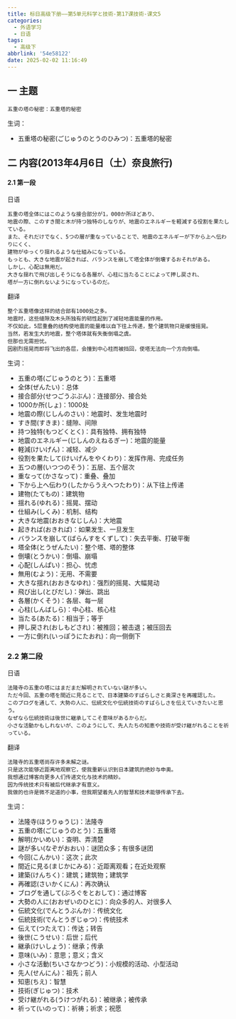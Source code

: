 ```yaml
---
title: 标日高级下册——第5单元科学と技術-第17课技術-课文5
categories:
  - 外语学习
  - 日语
tags:
  - 高级下
abbrlink: '54e58122'
date: 2025-02-02 11:16:49
---
```

## 一 主题

```
五重の塔の秘密：五重塔的秘密
```

<!--more-->

生词：

* 五重塔の秘密(ごじゅうのとうのひみつ)：五重塔的秘密

## 二  内容(2013年4月6日（土）奈良旅行)

#### 2.1 第一段

日语

```
五重の塔全体にはこのような接合部分が1，000か所ほどあり、
地震の際、このすき間と木が持つ独特のしなりが、地震のエネルギーを軽減する役割を果たしている。
また、それだけでなく、5つの層が重なっていることで、地震のエネルギーが下から上へ伝わりにくく、
建物がゆっくり揺れるような仕組みになっている。
もっとも、大きな地震が起きれば、バランスを崩して塔全体が倒壊するおそれがある。
しかし、心配は無用だ。
大きな揺れで飛び出しそうになる各層が、心柱に当たることによって押し戻され、
塔が一方に倒れないようになっているのだ。
```

翻译

```
整个五重塔像这样的结合部有1000处之多。
地震时，这些缝隙及木头所独有的韧性起到了减轻地震能量的作用。
不仅如此，5层重叠的结构使地震的能量难以自下往上传递，整个建筑物只是缓慢摇晃。
当然，若发生大的地震，整个塔体就有失衡倒塌之虞。
但那也无需担忧。
因剧烈摇晃而即将飞出的各层，会撞到中心柱而被挡回，使塔无法向一个方向倒塌。
```

生词：

* 五重の塔(ごじゅうのとう)：五重塔
* 全体(ぜんたい)：总体
* 接合部分(せつごうぶぶん)：连接部分、接合处
* 1000か所(しょ)：1000处
* 地震の際(じしんのさい)：地震时、发生地震时
* すき間(すきま)：缝隙、间隙
* 持つ独特(もつどくとく)：具有独特、拥有独特
* 地震のエネルギー(じしんのえねるぎー)：地震的能量
* 軽減(けいげん)：减轻、减少
* 役割を果たして(けいげんをやくわり)：发挥作用、完成任务
* 五つの層(いつつのそう)：五层、五个层次
* 重なって(かさなって)：重叠、叠加
* 下から上へ伝わり(したからうえへつたわり)：从下往上传递
* 建物(たてもの)：建筑物
* 揺れる(ゆれる)：摇晃、摆动
* 仕組み(しくみ)：机制、结构
* 大きな地震(おおきなじしん)：大地震
* 起きれば(おきれば)：如果发生、一旦发生
* バランスを崩して(ばらんすをくずして)：失去平衡、打破平衡
* 塔全体(とうぜんたい)：整个塔、塔的整体
* 倒壊(とうかい)：倒塌、崩塌
* 心配(しんぱい)：担心、忧虑
* 無用(むよう)：无用、不需要
* 大きな揺れ(おおきなゆれ)：强烈的摇晃、大幅晃动
* 飛び出し(とびだし)：弹出、跳出
* 各層(かくそう)：各层、每一层
* 心柱(しんばしら)：中心柱、核心柱
* 当たる(あたる)：相当于；等于
* 押し戻され(おしもどされ)：被推回；被击退；被压回去
* 一方に倒れ(いっぽうにたおれ)：向一侧倒下

### 2.2 第二段

日语

```
法隆寺の五重の塔にはまだまだ解明されていない謎が多い。
ただ今回、五重の塔を間近に見ることで、日本建築のすばらしさと奥深さを再確認した。
このブログを通して、大勢の人に、伝統文化や伝統技術のすばらしさを伝えていきたいと思う。
なぜなら伝統技術は後世に継承してこそ意味があるからだ。
小さな活動かもしれないが、このようにして、先人たちの知恵や技術が受け継がれることを祈っている。
```

翻译

```
法隆寺的五重塔尚存许多未解之谜。
只是这次能够近距离地观察它，使我重新认识到日本建筑的绝妙与申奥。
我想通过博客向更多人们传递文化与技术的精妙。
因为传统技术只有被后代继承才有意义。
我做的也许是微不足道的小事，但我期望着先人的智慧和技术能够传承下去。
```

生词：

* 法隆寺(ほうりゅうじ)：法隆寺
* 五重の塔(ごじゅうのとう)：五重塔
* 解明(かいめい)：查明、弄清楚
* 謎が多い(なぞがおおい)：谜团众多；有很多谜团
* 今回(こんかい)：这次；此次
* 間近に見る(まじかにみる)：近距离观看；在近处观察
* 建築(けんちく)：建筑；建筑物；建筑学
* 再確認(さいかくにん)：再次确认
* ブログを通して(ぶろぐをとおして)：通过博客
* 大勢の人に(おおぜいのひとに)：向众多的人、对很多人
* 伝統文化(でんとうぶんか)：传统文化
* 伝統技術(でんとうぎじゅつ)：传统技术
* 伝えて(つたえて)：传达；转告
* 後世(こうせい)：后世；后代
* 継承(けいしょう)：继承；传承
* 意味(いみ)：意思；意义；含义
* 小さな活動(ちいさなかつどう)：小规模的活动、小型活动
* 先人(せんにん)：祖先；前人
* 知恵(ちえ)：智慧
* 技術(ぎじゅつ)：技术
* 受け継がれる(うけつがれる)：被继承；被传承
* 祈って(いのって)：祈祷；祈求；祝愿
